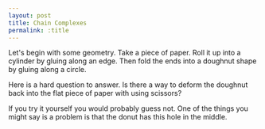 ```yaml
---
layout: post
title: Chain Complexes
permalink: :title
---
```



<style>
div.a {
  margin-left: 200px;
  width: 5px;
  height: 5px;
  top: -45px;
  transform: rotate(90deg);
  position: relative;
}
img {
    display: block;
    margin-left: auto;
    margin-right: auto;
    }
</style>

<!-- If you look at the definition of <a href="https://en.wikipedia.org/wiki/Chain_complex#Definitions">Chain Complex </a> you will see a lot of scary words like "differential" and "cochain". 

I want to try and motivate the usefulness of Chain Complexes without using any of those hard words.  -->

Let's begin with some geometry. Take a piece of paper. Roll it up into a cylinder by gluing along an edge. Then fold the ends into a doughnut shape by gluing along a circle. 

Here is a hard question to answer. Is there a way to deform the doughnut back into the flat piece of paper with using scissors?

If you try it yourself you would probably guess not. One of the things you might say is a problem is that the donut has this hole in the middle. 











